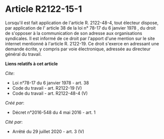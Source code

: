 # Article R2122-15-1

Lorsqu'il est fait application de l'article R. 2122-48-4, tout électeur dispose, par application de l' article 38 de la loi
n° 78-17 du 6 janvier 1978 , du droit de s'opposer à la communication de son adresse aux organisations syndicales. Il est
informé de ce droit par l'apport d'une mention sur le site internet mentionné à l'article R. 2122-19. Ce droit s'exerce en
adressant une demande écrite, y compris par voie électronique, adressée au directeur général du travail.

**Liens relatifs à cet article**

_Cite_:

  - Loi n°78-17 du 6 janvier 1978 - art. 38
  - Code du travail - art. R2122-19 (V)
  - Code du travail - art. R2122-48-4 (V)

_Créé par_:

  - Décret n°2016-548 du 4 mai 2016 - art. 1

_Cité par_:

  - Arrêté du 29 juillet 2020 - art. 3 (V)
